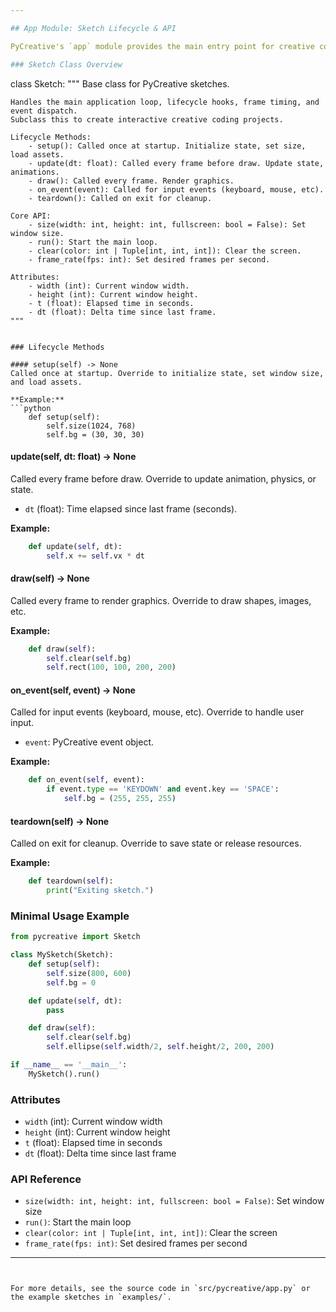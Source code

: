 ```yaml
---

## App Module: Sketch Lifecycle & API

PyCreative's `app` module provides the main entry point for creative coding sketches. The core class is `Sketch`, which manages the application loop, lifecycle hooks, frame timing, and event dispatch. Subclass `Sketch` to create interactive projects.

### Sketch Class Overview

```
class Sketch:
    """
    Base class for PyCreative sketches.

    Handles the main application loop, lifecycle hooks, frame timing, and event dispatch.
    Subclass this to create interactive creative coding projects.

    Lifecycle Methods:
        - setup(): Called once at startup. Initialize state, set size, load assets.
        - update(dt: float): Called every frame before draw. Update state, animations.
        - draw(): Called every frame. Render graphics.
        - on_event(event): Called for input events (keyboard, mouse, etc).
        - teardown(): Called on exit for cleanup.

    Core API:
        - size(width: int, height: int, fullscreen: bool = False): Set window size.
        - run(): Start the main loop.
        - clear(color: int | Tuple[int, int, int]): Clear the screen.
        - frame_rate(fps: int): Set desired frames per second.

    Attributes:
        - width (int): Current window width.
        - height (int): Current window height.
        - t (float): Elapsed time in seconds.
        - dt (float): Delta time since last frame.
    """
```

### Lifecycle Methods

#### setup(self) -> None
Called once at startup. Override to initialize state, set window size, and load assets.

**Example:**
```python
    def setup(self):
        self.size(1024, 768)
        self.bg = (30, 30, 30)
```

#### update(self, dt: float) -> None
Called every frame before draw. Override to update animation, physics, or state.

- `dt` (float): Time elapsed since last frame (seconds).

**Example:**
```python
    def update(self, dt):
        self.x += self.vx * dt
```

#### draw(self) -> None
Called every frame to render graphics. Override to draw shapes, images, etc.

**Example:**
```python
    def draw(self):
        self.clear(self.bg)
        self.rect(100, 100, 200, 200)
```

#### on_event(self, event) -> None
Called for input events (keyboard, mouse, etc). Override to handle user input.

- `event`: PyCreative event object.

**Example:**
```python
    def on_event(self, event):
        if event.type == 'KEYDOWN' and event.key == 'SPACE':
            self.bg = (255, 255, 255)
```

#### teardown(self) -> None
Called on exit for cleanup. Override to save state or release resources.

**Example:**
```python
    def teardown(self):
        print("Exiting sketch.")
```

### Minimal Usage Example

```python
from pycreative import Sketch

class MySketch(Sketch):
    def setup(self):
        self.size(800, 600)
        self.bg = 0

    def update(self, dt):
        pass

    def draw(self):
        self.clear(self.bg)
        self.ellipse(self.width/2, self.height/2, 200, 200)

if __name__ == '__main__':
    MySketch().run()
```

### Attributes
- `width` (int): Current window width
- `height` (int): Current window height
- `t` (float): Elapsed time in seconds
- `dt` (float): Delta time since last frame

### API Reference
- `size(width: int, height: int, fullscreen: bool = False)`: Set window size
- `run()`: Start the main loop
- `clear(color: int | Tuple[int, int, int])`: Clear the screen
- `frame_rate(fps: int)`: Set desired frames per second

---
```


For more details, see the source code in `src/pycreative/app.py` or the example sketches in `examples/`.
